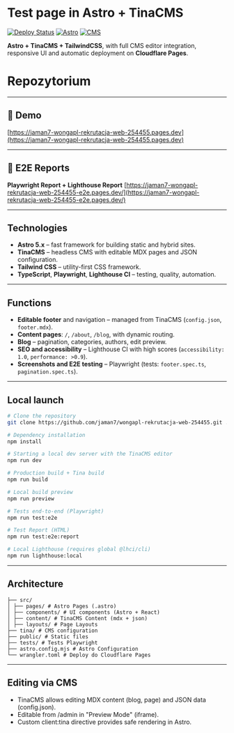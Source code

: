 # Test page in Astro + TinaCMS

[![Deploy Status](https://img.shields.io/badge/deployed-success-brightgreen)](https://jaman7-wongapl-rekrutacja-web-254455.pages.dev)
[![Astro](https://img.shields.io/badge/Built%20With-Astro-blueviolet)](https://astro.build/)
[![CMS](https://img.shields.io/badge/CMS-TinaCMS-orange)](https://tina.io)

**Astro + TinaCMS + TailwindCSS**, with full CMS editor integration, responsive UI and automatic deployment on **Cloudflare Pages**.

# Repozytorium

---

## 🔗 Demo

[https://jaman7-wongapl-rekrutacja-web-254455.pages.dev](https://jaman7-wongapl-rekrutacja-web-254455.pages.dev)

---

## 🔗 E2E Reports

**Playwright Report + Lighthouse Report**
[https://jaman7-wongapl-rekrutacja-web-254455-e2e.pages.dev/](https://jaman7-wongapl-rekrutacja-web-254455-e2e.pages.dev/)

---

## Technologies

- **Astro 5.x** – fast framework for building static and hybrid sites.
- **TinaCMS** – headless CMS with editable MDX pages and JSON configuration.
- **Tailwind CSS** – utility-first CSS framework.
- **TypeScript**, **Playwright**, **Lighthouse CI** – testing, quality, automation.

---

## Functions

- **Editable footer** and navigation – managed from TinaCMS (`config.json`, `footer.mdx`).
- **Content pages**: `/`, `/about`, `/blog`, with dynamic routing.
- **Blog** – pagination, categories, authors, edit preview.
- **SEO and accessibility** – Lighthouse CI with high scores (`accessibility: 1.0`, `performance: >0.9`).
- **Screenshots and E2E testing** – Playwright (tests: `footer.spec.ts`, `pagination.spec.ts`).

---

## Local launch

```bash
# Clone the repository
git clone https://github.com/jaman7/wongapl-rekrutacja-web-254455.git .

# Dependency installation
npm install

# Starting a local dev server with the TinaCMS editor
npm run dev

# Production build + Tina build
npm run build

# Local build preview
npm run preview
```

```bash
# Tests end-to-end (Playwright)
npm run test:e2e

# Test Report (HTML)
npm run test:e2e:report

# Local Lighthouse (requires global @lhci/cli)
npm run lighthouse:local
```

---

## Architecture

```
├── src/
│ ├── pages/ # Astro Pages (.astro)
│ ├── components/ # UI components (Astro + React)
│ ├── content/ # TinaCMS Content (mdx + json)
│ ├── layouts/ # Page Layouts
├── tina/ # CMS configuration
├── public/ # Static files
├── tests/ # Tests Playwright
├── astro.config.mjs # Astro Configuration
└── wrangler.toml # Deploy do Cloudflare Pages
```

---

## Editing via CMS

- TinaCMS allows editing MDX content (blog, page) and JSON data (config.json).
- Editable from /admin in "Preview Mode" (iframe).
- Custom client:tina directive provides safe rendering in Astro.
